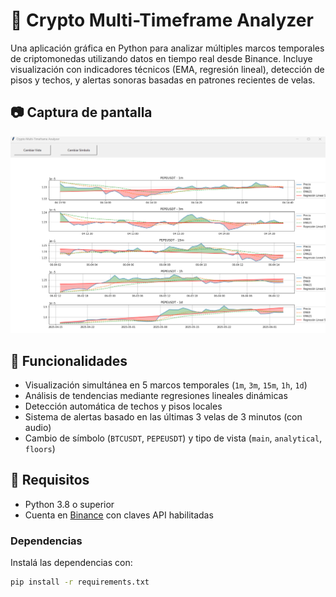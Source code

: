 # 🧠 Crypto Multi-Timeframe Analyzer

Una aplicación gráfica en Python para analizar múltiples marcos temporales de criptomonedas utilizando datos en tiempo real desde Binance. Incluye visualización con indicadores técnicos (EMA, regresión lineal), detección de pisos y techos, y alertas sonoras basadas en patrones recientes de velas.

## 📷 Captura de pantalla

![app screenshot](screenshot.png) <!-- Agregá una captura en tu repo con ese nombre -->

## 🚀 Funcionalidades

- Visualización simultánea en 5 marcos temporales (`1m`, `3m`, `15m`, `1h`, `1d`)
- Análisis de tendencias mediante regresiones lineales dinámicas
- Detección automática de techos y pisos locales
- Sistema de alertas basado en las últimas 3 velas de 3 minutos (con audio)
- Cambio de símbolo (`BTCUSDT`, `PEPEUSDT`) y tipo de vista (`main`, `analytical`, `floors`)

## 🔧 Requisitos

- Python 3.8 o superior
- Cuenta en [Binance](https://www.binance.com/) con claves API habilitadas

### Dependencias

Instalá las dependencias con:

```bash
pip install -r requirements.txt